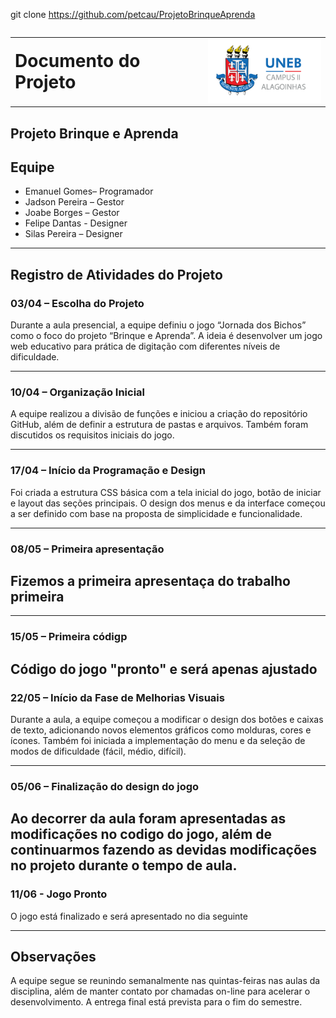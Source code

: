 git clone https://github.com/petcau/ProjetoBrinqueAprenda
<table style="width: 100%;">
<table style="width: 100%;">
  <tr>
    <td style="vertical-align: middle; padding-right: 10px;">
      <h1 style="margin: 0;">Documento do Projeto</h1>
    </td>
    <td style="vertical-align: middle; text-align: right;">
      <img  src="../../Anagrama/documentation/imgs/UNEB-logo.png" width="200">
    </td>
  </tr>
</table>

## Projeto Brinque e Aprenda

## Equipe  
- Emanuel Gomes– Programador   
- Jadson Pereira – Gestor 
- Joabe Borges – Gestor 
- Felipe Dantas - Designer   
- Silas Pereira – Designer  

---

## Registro de Atividades do Projeto

### 03/04 – Escolha do Projeto  
Durante a aula presencial, a equipe definiu o jogo “Jornada dos Bichos” como o foco do projeto “Brinque e Aprenda”. A ideia é desenvolver um jogo web educativo para prática de digitação com diferentes níveis de dificuldade.

---

### 10/04 – Organização Inicial  
A equipe realizou a divisão de funções e iniciou a criação do repositório GitHub, além de definir a estrutura de pastas e arquivos. Também foram discutidos os requisitos iniciais do jogo.

---

### 17/04 – Início da Programação e Design  
Foi criada a estrutura CSS básica com a tela inicial do jogo, botão de iniciar e layout das seções principais. O design dos menus e da interface começou a ser definido com base na proposta de simplicidade e funcionalidade.

---

### 08/05 – Primeira apresentação 
Fizemos a primeira apresentaça do trabalho primeira
---

---

### 15/05 – Primeira códigp
Código do jogo "pronto" e será apenas ajustado
---

### 22/05 – Início da Fase de Melhorias Visuais  
Durante a aula, a equipe começou a modificar o design dos botões e caixas de texto, adicionando novos elementos gráficos como molduras, cores e ícones. Também foi iniciada a implementação do menu e da seleção de modos de dificuldade (fácil, médio, difícil).

---

### 05/06 – Finalização do design do jogo
Ao decorrer da aula foram apresentadas as modificações no codigo do jogo, além de continuarmos fazendo as devidas modificações no projeto durante o tempo de aula.  
---

### 11/06 - Jogo Pronto
O jogo está finalizado e será apresentado no dia seguinte



---

## Observações  
A equipe segue se reunindo semanalmente nas quintas-feiras nas aulas da disciplina, além de manter contato por chamadas on-line para acelerar o desenvolvimento. A entrega final está prevista para o fim do semestre.
